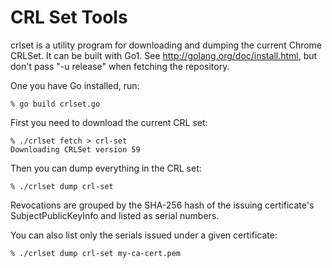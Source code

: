 CRL Set Tools
============

crlset is a utility program for downloading and dumping the current Chrome CRLSet. It can be built with Go1. See http://golang.org/doc/install.html, but don't pass "-u release" when fetching the repository.

One you have Go installed, run:

    % go build crlset.go

First you need to download the current CRL set:

    % ./crlset fetch > crl-set
    Downloading CRLSet version 59

Then you can dump everything in the CRL set:

    % ./crlset dump crl-set

Revocations are grouped by the SHA-256 hash of the issuing certificate's SubjectPublicKeyInfo and listed as serial numbers.

You can also list only the serials issued under a given certificate:

    % ./crlset dump crl-set my-ca-cert.pem
